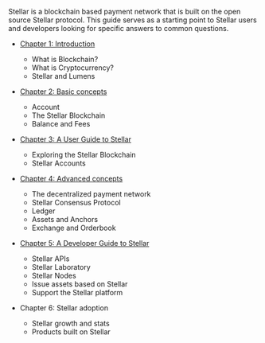 Stellar is a blockchain based payment network that is built on the open source Stellar protocol. This guide serves as a starting point to Stellar users and developers looking for specific answers to common questions.



- [Chapter 1: Introduction](Introduction.md)
  - What is Blockchain?
  - What is Cryptocurrency?
  - Stellar and Lumens


- [Chapter 2: Basic concepts](basic-concepts.md)
  - Account
  - The Stellar Blockchain
  - Balance and Fees


- [Chapter 3: A User Guide to Stellar](user-guide.md)
  - Exploring the Stellar Blockchain
  - Stellar Accounts

- [Chapter 4: Advanced concepts](advanced-concepts.md)
  - The decentralized payment network
  - Stellar Consensus Protocol
  - Ledger
  - Assets and Anchors  
  - Exchange and Orderbook

- [Chapter 5: A Developer Guide to Stellar](dev-guide.md)
  - Stellar APIs
  - Stellar Laboratory
  - Stellar Nodes
  - Issue assets based on Stellar
  - Support the Stellar platform


- Chapter 6: Stellar adoption
  - Stellar growth and stats
  - Products built on Stellar
